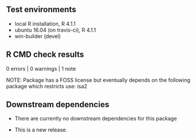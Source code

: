 ## Test environments
* local R installation, R 4.1.1
* ubuntu 16.04 (on travis-ci), R 4.1.1
* win-builder (devel)

## R CMD check results

0 errors | 0 warnings | 1 note

NOTE:
Package has a FOSS license but eventually depends on the following
package which restricts use:
  isa2

## Downstream dependencies
* There are currently no downstream dependencies for this package

* This is a new release.
